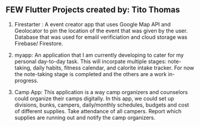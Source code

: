 FEW Flutter Projects
created by: Tito Thomas
------------------------------------------------------------------------------------
1) Firestarter : A event creator app that uses Google Map API and Geolocator to pin the location of the event that was given by the user. Database that was used for emaiil verificiation and cloud storage was Firebase/ Firestore. 

2) myapp: An application that I am currently developing to cater for my personal day-to-day task. This will incorpate multiple stages: note-taking, daily habits, fitness calendar, and calorite intake tracker. For now the note-taking stage is completed and the others are a work in-progress.

3) Camp App: This application is a way camp organizers and counselors could organize their camps digitally. In this app, we could set up divisions, bunks, campers, daily/monthly schedules, budgets and cost of different supplies. Take attendance of all campers. Report which supplies are running out and notify the camp organizers.
